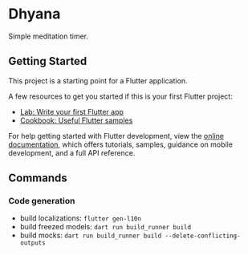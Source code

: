 # Dhyana

Simple meditation timer.

## Getting Started

This project is a starting point for a Flutter application.

A few resources to get you started if this is your first Flutter project:

- [Lab: Write your first Flutter app](https://docs.flutter.dev/get-started/codelab)
- [Cookbook: Useful Flutter samples](https://docs.flutter.dev/cookbook)

For help getting started with Flutter development, view the
[online documentation](https://docs.flutter.dev/), which offers tutorials,
samples, guidance on mobile development, and a full API reference.

## Commands

### Code generation

- build localizations: `flutter gen-l10n`
- build freezed models: `dart run build_runner build`
- build mocks: `dart run build_runner build --delete-conflicting-outputs`

